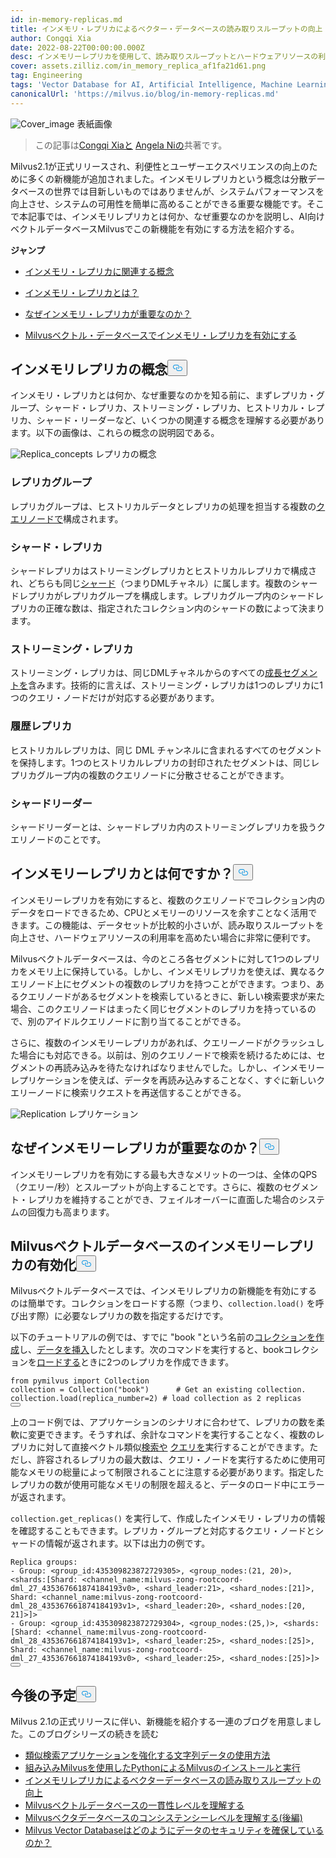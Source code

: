 ```yaml
---
id: in-memory-replicas.md
title: インメモリ・レプリカによるベクター・データベースの読み取りスループットの向上
author: Congqi Xia
date: 2022-08-22T00:00:00.000Z
desc: インメモリーレプリカを使用して、読み取りスループットとハードウェアリソースの利用率を向上させる。
cover: assets.zilliz.com/in_memory_replica_af1fa21d61.png
tag: Engineering
tags: 'Vector Database for AI, Artificial Intelligence, Machine Learning'
canonicalUrl: 'https://milvus.io/blog/in-memory-replicas.md'
---
```

<p>
  
   <span class="img-wrapper"> <img translate="no" src="https://assets.zilliz.com/in_memory_replica_af1fa21d61.png" alt="Cover_image" class="doc-image" id="cover_image" />
   </span> <span class="img-wrapper"> <span>表紙画像</span> </span></p>
<blockquote>
<p>この記事は<a href="https://github.com/congqixia">Congqi Xiaと</a> <a href="https://www.linkedin.com/in/yiyun-n-2aa713163/">Angela Niの</a>共著です。</p>
</blockquote>
<p>Milvus2.1が正式リリースされ、利便性とユーザーエクスペリエンスの向上のために多くの新機能が追加されました。インメモリレプリカという概念は分散データベースの世界では目新しいものではありませんが、システムパフォーマンスを向上させ、システムの可用性を簡単に高めることができる重要な機能です。そこで本記事では、インメモリレプリカとは何か、なぜ重要なのかを説明し、AI向けベクトルデータベースMilvusでこの新機能を有効にする方法を紹介する。</p>
<p><strong>ジャンプ</strong></p>
<ul>
<li><p><a href="#Concepts-related-to-in-memory-replica">インメモリ・レプリカに関連する概念</a></p></li>
<li><p><a href="#What-is-in-memory-replica">インメモリ・レプリカとは？</a></p></li>
<li><p><a href="#Why-are-in-memory-replicas-important">なぜインメモリ・レプリカが重要なのか？</a></p></li>
<li><p><a href="#Enable-in-memory-replicas-in-the-Milvus-vector-database">Milvusベクトル・データベースでインメモリ・レプリカを有効にする</a></p></li>
</ul>
<h2 id="Concepts-related-to-in-memory-replica" class="common-anchor-header">インメモリレプリカの概念<button data-href="#Concepts-related-to-in-memory-replica" class="anchor-icon" translate="no">
      <svg translate="no"
        aria-hidden="true"
        focusable="false"
        height="20"
        version="1.1"
        viewBox="0 0 16 16"
        width="16"
      >
        <path
          fill="#0092E4"
          fill-rule="evenodd"
          d="M4 9h1v1H4c-1.5 0-3-1.69-3-3.5S2.55 3 4 3h4c1.45 0 3 1.69 3 3.5 0 1.41-.91 2.72-2 3.25V8.59c.58-.45 1-1.27 1-2.09C10 5.22 8.98 4 8 4H4c-.98 0-2 1.22-2 2.5S3 9 4 9zm9-3h-1v1h1c1 0 2 1.22 2 2.5S13.98 12 13 12H9c-.98 0-2-1.22-2-2.5 0-.83.42-1.64 1-2.09V6.25c-1.09.53-2 1.84-2 3.25C6 11.31 7.55 13 9 13h4c1.45 0 3-1.69 3-3.5S14.5 6 13 6z"
        ></path>
      </svg>
    </button></h2><p>インメモリ・レプリカとは何か、なぜ重要なのかを知る前に、まずレプリカ・グループ、シャード・レプリカ、ストリーミング・レプリカ、ヒストリカル・レプリカ、シャード・リーダーなど、いくつかの関連する概念を理解する必要があります。以下の画像は、これらの概念の説明図である。</p>
<p>
  
   <span class="img-wrapper"> <img translate="no" src="https://assets.zilliz.com/diagram_1_525afc706a.jpg" alt="Replica_concepts" class="doc-image" id="replica_concepts" />
   </span> <span class="img-wrapper"> <span>レプリカの概念</span> </span></p>
<h3 id="Replica-group" class="common-anchor-header">レプリカグループ</h3><p>レプリカグループは、ヒストリカルデータとレプリカの処理を担当する複数の<a href="https://milvus.io/docs/v2.1.x/four_layers.md#Query-node">クエリノードで</a>構成されます。</p>
<h3 id="Shard-replica" class="common-anchor-header">シャード・レプリカ</h3><p>シャードレプリカはストリーミングレプリカとヒストリカルレプリカで構成され、どちらも同じ<a href="https://milvus.io/blog/deep-dive-1-milvus-architecture-overview.md#Shard">シャード</a>（つまりDMLチャネル）に属します。複数のシャードレプリカがレプリカグループを構成します。レプリカグループ内のシャードレプリカの正確な数は、指定されたコレクション内のシャードの数によって決まります。</p>
<h3 id="Streaming-replica" class="common-anchor-header">ストリーミング・レプリカ</h3><p>ストリーミング・レプリカは、同じDMLチャネルからのすべての<a href="https://milvus.io/docs/v2.1.x/glossary.md#Segment">成長セグメントを</a>含みます。技術的に言えば、ストリーミング・レプリカは1つのレプリカに1つのクエリ・ノードだけが対応する必要があります。</p>
<h3 id="Historical-replica" class="common-anchor-header">履歴レプリカ</h3><p>ヒストリカルレプリカは、同じ DML チャンネルに含まれるすべてのセグメントを保持します。1つのヒストリカルレプリカの封印されたセグメントは、同じレプリカグループ内の複数のクエリノードに分散させることができます。</p>
<h3 id="Shard-leader" class="common-anchor-header">シャードリーダー</h3><p>シャードリーダーとは、シャードレプリカ内のストリーミングレプリカを扱うクエリノードのことです。</p>
<h2 id="What-is-in-memory-replica" class="common-anchor-header">インメモリーレプリカとは何ですか？<button data-href="#What-is-in-memory-replica" class="anchor-icon" translate="no">
      <svg translate="no"
        aria-hidden="true"
        focusable="false"
        height="20"
        version="1.1"
        viewBox="0 0 16 16"
        width="16"
      >
        <path
          fill="#0092E4"
          fill-rule="evenodd"
          d="M4 9h1v1H4c-1.5 0-3-1.69-3-3.5S2.55 3 4 3h4c1.45 0 3 1.69 3 3.5 0 1.41-.91 2.72-2 3.25V8.59c.58-.45 1-1.27 1-2.09C10 5.22 8.98 4 8 4H4c-.98 0-2 1.22-2 2.5S3 9 4 9zm9-3h-1v1h1c1 0 2 1.22 2 2.5S13.98 12 13 12H9c-.98 0-2-1.22-2-2.5 0-.83.42-1.64 1-2.09V6.25c-1.09.53-2 1.84-2 3.25C6 11.31 7.55 13 9 13h4c1.45 0 3-1.69 3-3.5S14.5 6 13 6z"
        ></path>
      </svg>
    </button></h2><p>インメモリーレプリカを有効にすると、複数のクエリノードでコレクション内のデータをロードできるため、CPUとメモリーのリソースを余すことなく活用できます。この機能は、データセットが比較的小さいが、読み取りスループットを向上させ、ハードウェアリソースの利用率を高めたい場合に非常に便利です。</p>
<p>Milvusベクトルデータベースは、今のところ各セグメントに対して1つのレプリカをメモリ上に保持している。しかし、インメモリレプリカを使えば、異なるクエリノード上にセグメントの複数のレプリカを持つことができます。つまり、あるクエリノードがあるセグメントを検索しているときに、新しい検索要求が来た場合、このクエリノードはまったく同じセグメントのレプリカを持っているので、別のアイドルクエリノードに割り当てることができる。</p>
<p>さらに、複数のインメモリーレプリカがあれば、クエリーノードがクラッシュした場合にも対応できる。以前は、別のクエリノードで検索を続けるためには、セグメントの再読み込みを待たなければなりませんでした。しかし、インメモリーレプリケーションを使えば、データを再読み込みすることなく、すぐに新しいクエリーノードに検索リクエストを再送信することができる。</p>
<p>
  
   <span class="img-wrapper"> <img translate="no" src="https://assets.zilliz.com/replication_3_1_2c25513cb9.jpg" alt="Replication" class="doc-image" id="replication" />
   </span> <span class="img-wrapper"> <span>レプリケーション</span> </span></p>
<h2 id="Why-are-in-memory-replicas-important" class="common-anchor-header">なぜインメモリーレプリカが重要なのか？<button data-href="#Why-are-in-memory-replicas-important" class="anchor-icon" translate="no">
      <svg translate="no"
        aria-hidden="true"
        focusable="false"
        height="20"
        version="1.1"
        viewBox="0 0 16 16"
        width="16"
      >
        <path
          fill="#0092E4"
          fill-rule="evenodd"
          d="M4 9h1v1H4c-1.5 0-3-1.69-3-3.5S2.55 3 4 3h4c1.45 0 3 1.69 3 3.5 0 1.41-.91 2.72-2 3.25V8.59c.58-.45 1-1.27 1-2.09C10 5.22 8.98 4 8 4H4c-.98 0-2 1.22-2 2.5S3 9 4 9zm9-3h-1v1h1c1 0 2 1.22 2 2.5S13.98 12 13 12H9c-.98 0-2-1.22-2-2.5 0-.83.42-1.64 1-2.09V6.25c-1.09.53-2 1.84-2 3.25C6 11.31 7.55 13 9 13h4c1.45 0 3-1.69 3-3.5S14.5 6 13 6z"
        ></path>
      </svg>
    </button></h2><p>インメモリーレプリカを有効にする最も大きなメリットの一つは、全体のQPS（クエリー/秒）とスループットが向上することです。さらに、複数のセグメント・レプリカを維持することができ、フェイルオーバーに直面した場合のシステムの回復力も高まります。</p>
<h2 id="Enable-in-memory-replicas-in-the-Milvus-vector-database" class="common-anchor-header">Milvusベクトルデータベースのインメモリーレプリカの有効化<button data-href="#Enable-in-memory-replicas-in-the-Milvus-vector-database" class="anchor-icon" translate="no">
      <svg translate="no"
        aria-hidden="true"
        focusable="false"
        height="20"
        version="1.1"
        viewBox="0 0 16 16"
        width="16"
      >
        <path
          fill="#0092E4"
          fill-rule="evenodd"
          d="M4 9h1v1H4c-1.5 0-3-1.69-3-3.5S2.55 3 4 3h4c1.45 0 3 1.69 3 3.5 0 1.41-.91 2.72-2 3.25V8.59c.58-.45 1-1.27 1-2.09C10 5.22 8.98 4 8 4H4c-.98 0-2 1.22-2 2.5S3 9 4 9zm9-3h-1v1h1c1 0 2 1.22 2 2.5S13.98 12 13 12H9c-.98 0-2-1.22-2-2.5 0-.83.42-1.64 1-2.09V6.25c-1.09.53-2 1.84-2 3.25C6 11.31 7.55 13 9 13h4c1.45 0 3-1.69 3-3.5S14.5 6 13 6z"
        ></path>
      </svg>
    </button></h2><p>Milvusベクトルデータベースでは、インメモリレプリカの新機能を有効にするのは簡単です。コレクションをロードする際（つまり、<code translate="no">collection.load()</code> を呼び出す際）に必要なレプリカの数を指定するだけです。</p>
<p>以下のチュートリアルの例では、すでに "book "という名前の<a href="https://milvus.io/docs/v2.1.x/create_collection.md">コレクションを作成</a>し、<a href="https://milvus.io/docs/v2.1.x/insert_data.md">データを挿入</a>したとします。次のコマンドを実行すると、bookコレクションを<a href="https://milvus.io/docs/v2.1.x/load_collection.md">ロードする</a>ときに2つのレプリカを作成できます。</p>
<pre><code translate="no"><span class="hljs-keyword">from</span> pymilvus <span class="hljs-keyword">import</span> Collection
collection = Collection(<span class="hljs-string">&quot;book&quot;</span>)      <span class="hljs-comment"># Get an existing collection.</span>
collection.load(replica_number=<span class="hljs-number">2</span>) <span class="hljs-comment"># load collection as 2 replicas</span>
<button class="copy-code-btn"></button></code></pre>
<p>上のコード例では、アプリケーションのシナリオに合わせて、レプリカの数を柔軟に変更できます。そうすれば、余計なコマンドを実行することなく、複数のレプリカに対して直接ベクトル類似<a href="https://milvus.io/docs/v2.1.x/search.md">検索や</a> <a href="https://milvus.io/docs/v2.1.x/query.md">クエリを</a>実行することができます。ただし、許容されるレプリカの最大数は、クエリ・ノードを実行するために使用可能なメモリの総量によって制限されることに注意する必要があります。指定したレプリカの数が使用可能なメモリの制限を超えると、データのロード中にエラーが返されます。</p>
<p><code translate="no">collection.get_replicas()</code> を実行して、作成したインメモリ・レプリカの情報を確認することもできます。レプリカ・グループと対応するクエリ・ノードとシャードの情報が返されます。以下は出力の例です。</p>
<pre><code translate="no">Replica <span class="hljs-built_in">groups</span>:
- Group: &lt;group_id:435309823872729305&gt;, &lt;group_nodes:(21, 20)&gt;, &lt;shards:[Shard: &lt;channel_name:milvus-zong-rootcoord-dml_27_435367661874184193v0&gt;, &lt;shard_leader:21&gt;, &lt;shard_nodes:[21]&gt;, Shard: &lt;channel_name:milvus-zong-rootcoord-dml_28_435367661874184193v1&gt;, &lt;shard_leader:20&gt;, &lt;shard_nodes:[20, 21]&gt;]&gt;
- Group: &lt;group_id:435309823872729304&gt;, &lt;group_nodes:(25,)&gt;, &lt;shards:[Shard: &lt;channel_name:milvus-zong-rootcoord-dml_28_435367661874184193v1&gt;, &lt;shard_leader:25&gt;, &lt;shard_nodes:[25]&gt;, Shard: &lt;channel_name:milvus-zong-rootcoord-dml_27_435367661874184193v0&gt;, &lt;shard_leader:25&gt;, &lt;shard_nodes:[25]&gt;]&gt;
<button class="copy-code-btn"></button></code></pre>
<h2 id="Whats-next" class="common-anchor-header">今後の予定<button data-href="#Whats-next" class="anchor-icon" translate="no">
      <svg translate="no"
        aria-hidden="true"
        focusable="false"
        height="20"
        version="1.1"
        viewBox="0 0 16 16"
        width="16"
      >
        <path
          fill="#0092E4"
          fill-rule="evenodd"
          d="M4 9h1v1H4c-1.5 0-3-1.69-3-3.5S2.55 3 4 3h4c1.45 0 3 1.69 3 3.5 0 1.41-.91 2.72-2 3.25V8.59c.58-.45 1-1.27 1-2.09C10 5.22 8.98 4 8 4H4c-.98 0-2 1.22-2 2.5S3 9 4 9zm9-3h-1v1h1c1 0 2 1.22 2 2.5S13.98 12 13 12H9c-.98 0-2-1.22-2-2.5 0-.83.42-1.64 1-2.09V6.25c-1.09.53-2 1.84-2 3.25C6 11.31 7.55 13 9 13h4c1.45 0 3-1.69 3-3.5S14.5 6 13 6z"
        ></path>
      </svg>
    </button></h2><p>Milvus 2.1の正式リリースに伴い、新機能を紹介する一連のブログを用意しました。このブログシリーズの続きを読む</p>
<ul>
<li><a href="https://milvus.io/blog/2022-08-08-How-to-use-string-data-to-empower-your-similarity-search-applications.md">類似検索アプリケーションを強化する文字列データの使用方法</a></li>
<li><a href="https://milvus.io/blog/embedded-milvus.md">組み込みMilvusを使用したPythonによるMilvusのインストールと実行</a></li>
<li><a href="https://milvus.io/blog/in-memory-replicas.md">インメモリレプリカによるベクターデータベースの読み取りスループットの向上</a></li>
<li><a href="https://milvus.io/blog/understanding-consistency-levels-in-the-milvus-vector-database.md">Milvusベクトルデータベースの一貫性レベルを理解する</a></li>
<li><a href="https://milvus.io/blog/understanding-consistency-levels-in-the-milvus-vector-database-2.md">Milvusベクタデータベースのコンシステンシーレベルを理解する(後編)</a></li>
<li><a href="https://milvus.io/blog/data-security.md">Milvus Vector Databaseはどのようにデータのセキュリティを確保しているのか？</a></li>
</ul>
